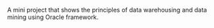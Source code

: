 A mini project that shows the principles of data warehousing and data mining using Oracle framework.
